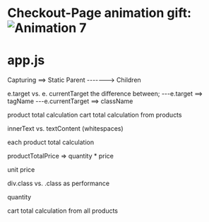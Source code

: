 # Checkout-Page animation gift:![Animation 7](https://user-images.githubusercontent.com/118935193/214602161-181f0db4-b1f9-4903-bfe1-e7b24bdb6ea7.gif)




# app.js
Capturing ==> Static Parent -------> Children

e.target vs. e. currentTarget the difference between;
---e.target  ==>  tagName
---e.currentTarget  ==>  className

 product total calculation
 cart total calculation from products

 innerText  vs. textContent (whitespaces)

each product total calculation

productTotalPrice => quantity * price

unit price

 div.class vs. .class as performance

 quantity

 cart total calculation from all products

 

